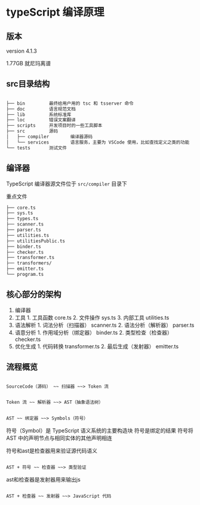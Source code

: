 # typeScript 编译原理

## 版本

version 4.1.3

1.77GB 就尼玛离谱

## src目录结构

```txt

├── bin         最终给用户用的 tsc 和 tsserver 命令
├── doc         语言规范文档
├── lib         系统标准库
├── loc         错误文案翻译
├── scripts     开发项目时的一些工具脚本
├── src         源码
│   ├── compiler        编译器源码
│   └── services        语言服务，主要为 VSCode 使用，比如查找定义之类的功能
└── tests       测试文件

```

## 编译器

TypeScript 编译器源文件位于 `src/compiler` 目录下

重点文件

```txt
├── core.ts
├── sys.ts
├── types.ts
├── scanner.ts
├── parser.ts
├── utilities.ts
├── utilitiesPublic.ts
├── binder.ts
├── checker.ts
├── transformer.ts
├── transformers/
├── emitter.ts
└── program.ts
```

## 核心部分的架构

1. 编译器
  1. 工具
    1. 工具函数 core.ts
    2. 文件操作 sys.ts
    3. 内部工具 utilities.ts
  2. 语法解析
    1. 词法分析（扫描器） scanner.ts
    2. 语法分析（解析器） parser.ts
  3. 语意分析
    1. 作用域分析（绑定器） binder.ts
    2. 类型检查（检查器） checker.ts
  4. 优化生成
    1. 代码转换 transformer.ts
    2. 最后生成（发射器） emitter.ts


## 流程概览

```txt

SourceCode（源码） ~~ 扫描器 ~~> Token 流

```

```txt

Token 流 ~~ 解析器 ~~> AST（抽象语法树）

```

```txt

AST ~~ 绑定器 ~~> Symbols（符号）

```

符号（Symbol）是 TypeScript 语义系统的主要构造块
符号是绑定的结果
符号将 AST 中的声明节点与相同实体的其他声明相连


符号和ast是检查器用来验证源代码语义

```txt

AST + 符号 ~~ 检查器 ~~> 类型验证

```

ast和检查器是发射器用来输出js

```txt

AST + 检查器 ~~ 发射器 ~~> JavaScript 代码

```
